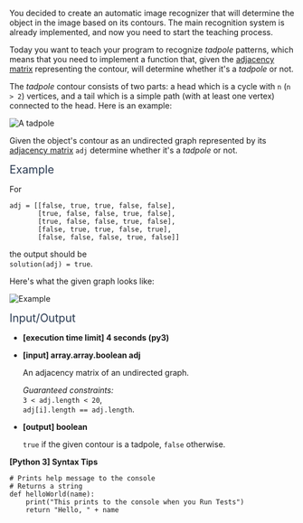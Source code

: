 <p>You decided to create an automatic image recognizer that will determine the object in the image based on its contours. The main recognition system is already implemented, and now you need to start the teaching process.</p>
<p>Today you want to teach your program to recognize <em>tadpole</em> patterns, which means that you need to implement a function that, given the <a href="keyword://adjacency-matrix-unweighted" target="_blank">adjacency matrix</a> representing the contour, will determine whether it's a <em>tadpole</em> or not.</p>
<p>The <em>tadpole</em> contour consists of two parts: a head which is a cycle with <code>n</code> (<code>n &gt; 2</code>) vertices, and a tail which is a simple path (with at least one vertex) connected to the head. Here is an example:</p>
<p><img src="https://codesignal.s3.amazonaws.com/tasks/isTadpole/img/tadpole.png?_tm=1624350037075" alt="A tadpole" /></p>
<p>Given the object's contour as an undirected graph represented by its <a href="keyword://adjacency-matrix-unweighted" target="_blank">adjacency matrix</a> <code>adj</code> determine whether it's a <em>tadpole</em> or not.</p>
<p><span class="markdown--header" style="color:#2b3b52;font-size:1.4em">Example</span></p>
<p>For</p>
<pre><code>adj = [[false, true, true, false, false],
       [true, false, false, true, false],
       [true, false, false, true, false],
       [false, true, true, false, true],
       [false, false, false, true, false]]
</code></pre>
<p>the output should be<br />
<code>solution(adj) = true</code>.</p>
<p>Here's what the given graph looks like:</p>
<p><img src="https://codesignal.s3.amazonaws.com/tasks/isTadpole/img/example1.png?_tm=1624350037292" alt="Example" /></p>
<p><span class="markdown--header" style="color:#2b3b52;font-size:1.4em">Input/Output</span></p>
<ul>
<li>
<p><strong>[execution time limit] 4 seconds (py3)</strong></p>
</li>
<li>
<p><strong>[input] array.array.boolean adj</strong></p>
<p>An adjacency matrix of an undirected graph.</p>
<p><em>Guaranteed constraints:</em><br />
<code>3 &lt; adj.length &lt; 20</code>,<br />
<code>adj[i].length == adj.length</code>.</p>
</li>
<li>
<p><strong>[output] boolean</strong></p>
<p><code>true</code> if the given contour is a tadpole, <code>false</code> otherwise.</p>
</li>
</ul>
<p><strong>[Python 3] Syntax Tips</strong></p>
<pre><code class="language-python"><span class="hljs-comment"># Prints help message to the console</span>
<span class="hljs-comment"># Returns a string</span>
<span class="hljs-keyword">def</span> <span class="hljs-title function_">helloWorld</span>(<span class="hljs-params">name</span>):
    <span class="hljs-built_in">print</span>(<span class="hljs-string">"This prints to the console when you Run Tests"</span>)
    <span class="hljs-keyword">return</span> <span class="hljs-string">"Hello, "</span> + name

</code></pre>

